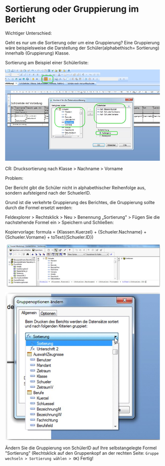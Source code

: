 # Sortierung oder Gruppierung im Bericht

Wichtiger Unterschied:

Geht es nur um die Sortierung oder um eine Gruppierung? 
Eine Gruppierung wäre beispielsweise die Darstellung der Schüler(alphabethisch= Sortierung) innerhalb (Gruppierung) Klasse.

Sortierung am Beispiel einer Schülerliste:

![Fehlermeldung](../images/cr-sortierung-im-bericht.jpg)

CR: Drucksortierung nach Klasse > Nachname > Vorname

Problem:

Der Bericht gibt die Schüler nicht in alphabethischer Reihenfolge aus, sondern aufsteigend nach der SchuelerID.

Grund ist die verkehrte Gruppierung des Berichtes, die Gruppierung sollte durch die Formel ersetzt werden:

Feldexplorer > Rechtsklick > Neu > Benennung „Sortierung" > Fügen Sie die nachstehende Formel ein > Speichern und Schließen:

Kopiervorlage: formula = {Klassen.Kuerzel} + {Schueler.Nachname} + {Schueler.Vorname} + toText({Schueler.ID})

![Fehlermeldung](../images/cr-formeleditor.jpg)

![Fehlermeldung](../images/cr-sortierung-der-gruppierung.jpg)

Ändern Sie die Gruppierung von SchülerID auf Ihre selbstangelegte Formel "Sortierung" (Rechtsklick auf den Gruppenkopf an der rechten Seite: `Gruppe wechseln > Sortierung wählen > OK`) Fertig!

